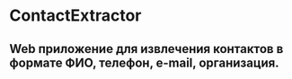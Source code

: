 # ContactExtractor
## Web приложение для извлечения контактов в формате ФИО, телефон, e-mail, организация.
